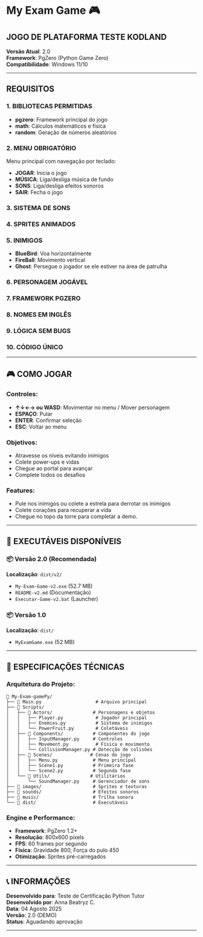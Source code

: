 # My Exam Game 🎮

## **JOGO DE PLATAFORMA TESTE KODLAND**

**Versão Atual**: 2.0  
**Framework**: PgZero (Python Game Zero)  
**Compatibilidade**: Windows 11/10  

---

## **REQUISITOS**

### **1. BIBLIOTECAS PERMITIDAS**
- **pgzero**: Framework principal do jogo
- **math**: Cálculos matemáticos e física
- **random**: Geração de números aleatórios

### **2. MENU OBRIGATÓRIO**
Menu principal com navegação por teclado:
- **JOGAR**: Inicia o jogo
- **MÚSICA**: Liga/desliga música de fundo
- **SONS**: Liga/desliga efeitos sonoros
- **SAIR**: Fecha o jogo

### **3. SISTEMA DE SONS**

### **4. SPRITES ANIMADOS**

### **5. INIMIGOS**
- **BlueBird**: Voa horizontalmente
- **FireBall**: Movimento vertical 
- **Ghost**: Persegue o jogador se ele estiver na área de patrulha

### **6. PERSONAGEM JOGÁVEL**

### **7. FRAMEWORK PGZERO**

### **8. NOMES EM INGLÊS**

### **9. LÓGICA SEM BUGS**

### **10. CÓDIGO ÚNICO**

---

## 🎮 **COMO JOGAR**

### **Controles:**
- **↑↓←→ ou WASD**: Movimentar no menu / Mover personagem
- **ESPAÇO**: Pular
- **ENTER**: Confirmar seleção
- **ESC**: Voltar ao menu

### **Objetivos:**
- Atravesse os níveis evitando inimigos
- Colete power-ups e vidas
- Chegue ao portal para avançar
- Complete todos os desafios

### **Features:**
- Pule nos inimigos ou colete a estrela para derrotar os inimigos  
- Colete corações para recuperar a vida  
- Chegue no topo da torre para completar a demo.  

---

## 🚀 **EXECUTÁVEIS DISPONÍVEIS**

### **📦 Versão 2.0 (Recomendada)**
**Localização**: `dist/v2/`
- `My-Exam-Game-v2.exe` (52.7 MB)
- `README-v2.md` (Documentação)
- `Executar-Game-v2.bat` (Launcher)

### **📦 Versão 1.0**
**Localização**: `dist/`
- `MyExamGame.exe` (52 MB)

---

## 🔧 **ESPECIFICAÇÕES TÉCNICAS**

### **Arquitetura do Projeto:**
```
📁 My-Exam-gamePy/
├── 📄 Main.py                    # Arquivo principal
├── 📁 Scripts/
│   ├── 📁 Actors/               # Personagens e objetos
│   │   ├── Player.py            # Jogador principal
│   │   ├── Enemies.py           # Sistema de inimigos
│   │   └── PowerFruit.py        # Coletáveis
│   ├── 📁 Components/           # Componentes do jogo
│   │   ├── InputManager.py     # Controles
│   │   ├── Movement.py          # Física e movimento
│   │   └── CollisionManager.py # Detecção de colisões
│   ├── 📁 Scenes/              # Cenas do jogo
│   │   ├── Menu.py             # Menu principal
│   │   ├── Scene1.py           # Primeira fase
│   │   └── Scene2.py           # Segunda fase
│   └── 📁 Utils/               # Utilitários
│       └── SoundManager.py     # Gerenciador de sons
├── 📁 images/                   # Sprites e texturas
├── 📁 sounds/                   # Efeitos sonoros
├── 📁 music/                    # Trilha sonora
└── 📁 dist/                     # Executáveis
```

### **Engine e Performance:**
- **Framework**: PgZero 1.2+
- **Resolução**: 800x600 pixels
- **FPS**: 60 frames por segundo
- **Física**: Gravidade 800, Força do pulo 450
- **Otimização**: Sprites pré-carregados

---

## 📞 **INFORMAÇÕES**

**Desenvolvido para**: Teste de Certificação Python Tutor  
**Desenvolvido por**: Anna Beatryz C.  
**Data**: 04 Agosto 2025  
**Versão**: 2.0 (DEMO)  
**Status**: Aguadando aprovação  

---

